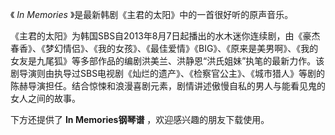 

《 _In Memories_ 》是最新韩剧《主君的太阳》中的一首很好听的原声音乐。  
  
《主君的太阳》为韩国SBS自2013年8月7日起播出的水木迷你连续剧，由《豪杰春香》、《梦幻情侣》、《我的女孩》、《最佳爱情》《BIG》、《原来是美男啊》、《我的女友是九尾狐》等多部作品的编剧洪美兰、洪静恩“洪氏姐妹”执笔的最新力作。该剧导演则由执导过SBS电视剧《灿烂的遗产》、《检察官公主》、《城市猎人》等剧的陈赫导演担任。结合惊悚和浪漫喜剧元素，剧情讲述傲慢自私的男人与能看见鬼的女人之间的故事。  
  
下方还提供了 **In Memories钢琴谱** ，欢迎感兴趣的朋友下载使用。

